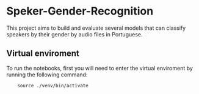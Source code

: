 # Speker-Gender-Recognition
This project aims to build and evaluate several models that can classify speakers by their gender by audio files in Portuguese.

## Virtual enviroment

To run the notebooks, first you will need to enter the virtual enviroment by running the following command:

```
    source ./venv/bin/activate
```

